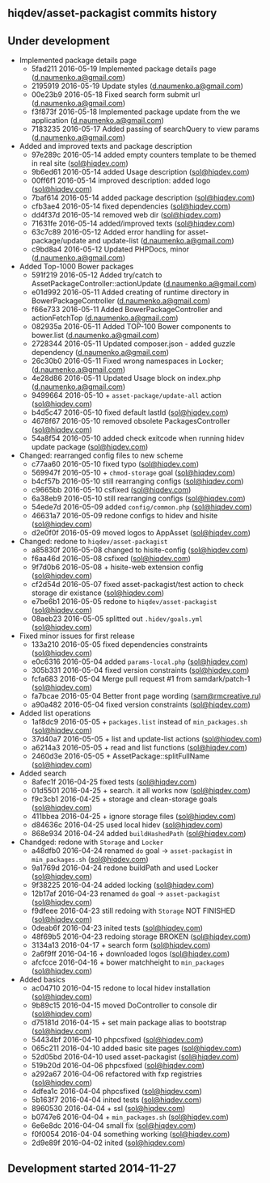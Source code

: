 hiqdev/asset-packagist commits history
--------------------------------------

## Under development

- Implemented package details page
    - 5fad211 2016-05-19 Implemented package details page (d.naumenko.a@gmail.com)
    - 2195919 2016-05-19 Update styles (d.naumenko.a@gmail.com)
    - 00e23b9 2016-05-18 Fixed search form submit url (d.naumenko.a@gmail.com)
    - f3f873f 2016-05-18 Implemented package update from the we application (d.naumenko.a@gmail.com)
    - 7183235 2016-05-17 Added passing of searchQuery to view params (d.naumenko.a@gmail.com)
- Added and improved texts and package description
    - 97e289c 2016-05-14 added empty counters template to be themed in real site (sol@hiqdev.com)
    - 9b6ed61 2016-05-14 added Usage description (sol@hiqdev.com)
    - 00ff6f1 2016-05-14 improved description: added logo (sol@hiqdev.com)
    - 7baf614 2016-05-14 added package description (sol@hiqdev.com)
    - cfb3ae4 2016-05-14 fixed dependencies (sol@hiqdev.com)
    - dd4f37d 2016-05-14 removed web dir (sol@hiqdev.com)
    - 71631fe 2016-05-14 added/improved texts (sol@hiqdev.com)
    - 63c7c89 2016-05-12 Added error handling for asset-package/update and update-list (d.naumenko.a@gmail.com)
    - c9bd8a4 2016-05-12 Updated PHPDocs, minor (d.naumenko.a@gmail.com)
- Added Top-1000 Bower packages
    - 591f219 2016-05-12 Added try/catch to AssetPackageController::actionUpdate (d.naumenko.a@gmail.com)
    - e01d992 2016-05-11 Added creating of runtime directory in BowerPackageController (d.naumenko.a@gmail.com)
    - f66e733 2016-05-11 Added BowerPackageController and actionFetchTop (d.naumenko.a@gmail.com)
    - 082935a 2016-05-11 Added TOP-100 Bower components to bower.list (d.naumenko.a@gmail.com)
    - 2728344 2016-05-11 Updated composer.json - added guzzle dependency (d.naumenko.a@gmail.com)
    - 26c30b0 2016-05-11 Fixed wrong namespaces in Locker; (d.naumenko.a@gmail.com)
    - 4e28d86 2016-05-11 Updated Usage block on index.php (d.naumenko.a@gmail.com)
    - 9499664 2016-05-10 + `asset-package/update-all` action (sol@hiqdev.com)
    - b4d5c47 2016-05-10 fixed default lastId (sol@hiqdev.com)
    - 4678f67 2016-05-10 removed obsolete PackagesController (sol@hiqdev.com)
    - 54a8f54 2016-05-10 added check exitcode when running hidev update package (sol@hiqdev.com)
- Changed: rearranged config files to new scheme
    - c77aa60 2016-05-10 fixed typo (sol@hiqdev.com)
    - 569947f 2016-05-10 + `chmod-storage` goal (sol@hiqdev.com)
    - b4cf57b 2016-05-10 still rearranging configs (sol@hiqdev.com)
    - c9665bb 2016-05-10 csfixed (sol@hiqdev.com)
    - 6a38eb9 2016-05-10 still rearranging configs (sol@hiqdev.com)
    - 54ede7d 2016-05-09 added `config/common.php` (sol@hiqdev.com)
    - 46631a7 2016-05-09 redone configs to hidev and hisite (sol@hiqdev.com)
    - d2e0f0f 2016-05-09 moved logos to AppAsset (sol@hiqdev.com)
- Changed: redone to `hiqdev/asset-packagist`
    - a85830f 2016-05-08 changed to hisite-config (sol@hiqdev.com)
    - f6aa46d 2016-05-08 csfixed (sol@hiqdev.com)
    - 9f7d0b6 2016-05-08 + hisite-web extension config (sol@hiqdev.com)
    - cf2d54d 2016-05-07 fixed asset-packagist/test action to check storage dir existance (sol@hiqdev.com)
    - e7be6b1 2016-05-05 redone to `hiqdev/asset-packagist` (sol@hiqdev.com)
    - 08aeb23 2016-05-05 splitted out `.hidev/goals.yml` (sol@hiqdev.com)
- Fixed minor issues for first release
    - 133a210 2016-05-05 fixed dependencies constraints (sol@hiqdev.com)
    - e0c6316 2016-05-04 added `params-local.php` (sol@hiqdev.com)
    - 305b331 2016-05-04 fixed version constraints (sol@hiqdev.com)
    - fcfa683 2016-05-04 Merge pull request #1 from samdark/patch-1 (sol@hiqdev.com)
    - fa7bcae 2016-05-04 Better front page wording (sam@rmcreative.ru)
    - a90a482 2016-05-04 fixed version constraints (sol@hiqdev.com)
- Added list operations
    - 1af8dc9 2016-05-05 + `packages.list` instead of `min_packages.sh` (sol@hiqdev.com)
    - 37d40a7 2016-05-05 + list and update-list actions (sol@hiqdev.com)
    - a6214a3 2016-05-05 + read and list functions (sol@hiqdev.com)
    - 2460d3e 2016-05-05 + AssetPackage::splitFullName (sol@hiqdev.com)
- Added search
    - 8afec1f 2016-04-25 fixed tests (sol@hiqdev.com)
    - 01d5501 2016-04-25 + search. it all works now (sol@hiqdev.com)
    - f9c3cb1 2016-04-25 + storage and clean-storage goals (sol@hiqdev.com)
    - 411bbea 2016-04-25 + ignore storage files (sol@hiqdev.com)
    - d84636c 2016-04-25 used local hidev (sol@hiqdev.com)
    - 868e934 2016-04-24 added `buildHashedPath` (sol@hiqdev.com)
- Chandged: redone with `Storage` and `Locker`
    - a48dfb0 2016-04-24 renamed `do` goal -> `asset-packagist` in `min_packages.sh` (sol@hiqdev.com)
    - 9a1769d 2016-04-24 redone buildPath and used Locker (sol@hiqdev.com)
    - 9f38225 2016-04-24 added locking (sol@hiqdev.com)
    - 12b17af 2016-04-23 renamed `do` goal -> `asset-packagist` (sol@hiqdev.com)
    - f9dfeee 2016-04-23 still redoing with `Storage` NOT FINISHED (sol@hiqdev.com)
    - 0deab6f 2016-04-23 inited tests (sol@hiqdev.com)
    - 48f69b5 2016-04-23 redoing storage BROKEN (sol@hiqdev.com)
    - 3134a13 2016-04-17 + search form (sol@hiqdev.com)
    - 2a6f9ff 2016-04-16 + downloaded logos (sol@hiqdev.com)
    - afcfcce 2016-04-16 + bower matchheight to `min_packages` (sol@hiqdev.com)
- Added basics
    - ac04710 2016-04-15 redone to local hidev installation (sol@hiqdev.com)
    - 9b89c15 2016-04-15 moved DoController to console dir (sol@hiqdev.com)
    - d75181d 2016-04-15 + set main package alias to bootstrap (sol@hiqdev.com)
    - 54434bf 2016-04-10 phpcsfixed (sol@hiqdev.com)
    - 065c211 2016-04-10 added basic site pages (sol@hiqdev.com)
    - 52d05bd 2016-04-10 used asset-packagist (sol@hiqdev.com)
    - 519b20d 2016-04-06 phpcsfixed (sol@hiqdev.com)
    - a292a67 2016-04-06 refactored with fxp registries (sol@hiqdev.com)
    - 4dfea1c 2016-04-04 phpcsfixed (sol@hiqdev.com)
    - 5b163f7 2016-04-04 inited tests (sol@hiqdev.com)
    - 8960530 2016-04-04 + ssl (sol@hiqdev.com)
    - b0747e6 2016-04-04 + `min_packages.sh` (sol@hiqdev.com)
    - 6e6e8dc 2016-04-04 small fix (sol@hiqdev.com)
    - f0f0054 2016-04-04 something working (sol@hiqdev.com)
    - 2d9e89f 2016-04-02 inited (sol@hiqdev.com)

## Development started 2014-11-27

